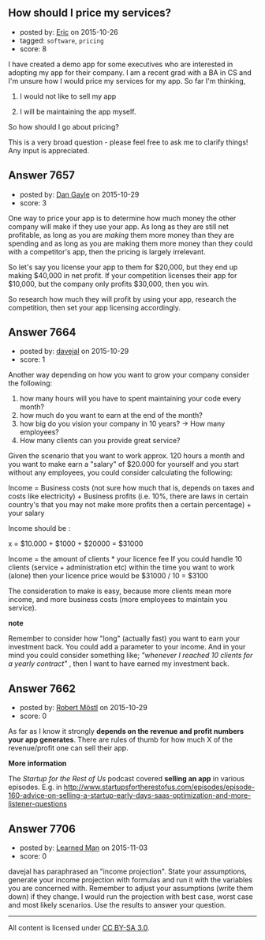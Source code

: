 ## How should I price my services?

- posted by: [Eric](https://stackexchange.com/users/5143009/eric) on 2015-10-26
- tagged: `software`, `pricing`
- score: 8

I have created a demo app for some executives who are interested in adopting my app for their company. I am a recent grad with a BA in CS and I'm unsure how I would price my services for my app. So far I'm thinking, 

1. I would not like to sell my app

2. I will be maintaining the app myself. 

So how should I go about pricing? 

This is a very broad question - please feel free to ask me to clarify things! Any input is appreciated. 


## Answer 7657

- posted by: [Dan Gayle](https://stackexchange.com/users/91044/dan-gayle) on 2015-10-29
- score: 3

One way to price your app is to determine how much money the other company will make if they use your app. As long as they are still net profitable, as long as you are *making* them more money than they are spending and as long as you are making them more money than they could with a competitor's app, then the pricing is largely irrelevant.

So let's say you license your app to them for $20,000, but they end up making  $40,000 in net profit. If your competition licenses their app for $10,000, but the company only profits $30,000, then you win.

So research how much they will profit by using your app, research the competition, then set your app licensing accordingly.


## Answer 7664

- posted by: [davejal](https://stackexchange.com/users/4508077/davejal) on 2015-10-29
- score: 1

Another way depending on how you want to grow your company consider the following:

 1. how many hours will you have to spent maintaining your code every month?
 2. how much do you want to earn at the end of the month?
 3. how big do you vision your company in 10 years? -> How many employees?
 4. How many clients can you provide great service?

Given the scenario that you want to work approx. 120 hours a month and you want to make earn a "salary" of $20.000 for yourself and you start without any employees, you could consider calculating the following:

Income = Business costs (not sure how much that is, depends on taxes and costs like electricity) + Business profits (i.e. 10%, there are laws in certain country's that you may not make more profits then a certain percentage) + your salary

Income should be :

x = $10.000 + $1000 + $20000 = $31000

Income = the amount of clients * your licence fee
If you could handle 10 clients (service + administration etc) within the time you want to work (alone) then your licence price would be
$31000 / 10 = $3100

The consideration to make is easy, because more clients mean more income, and more business costs (more employees to maintain you service).

**note**

Remember to consider how "long" (actually fast) you want to earn your investment back. You could add a parameter to your income. And in your mind you could consider something like; *"whenever I reached 10 clients for a yearly contract"* , then I want to have earned my investment back.


## Answer 7662

- posted by: [Robert Möstl](https://stackexchange.com/users/1018191/robert-m-stl) on 2015-10-29
- score: 0

As far as I know it strongly **depends on the revenue and profit numbers your app generates**. There are rules of thumb for how much X of the revenue/profit one can sell their app.

**More information**

The *Startup for the Rest of Us* podcast covered **selling an app** in various episodes. E.g. in http://www.startupsfortherestofus.com/episodes/episode-160-advice-on-selling-a-startup-early-days-saas-optimization-and-more-listener-questions


## Answer 7706

- posted by: [Learned Man](https://stackexchange.com/users/7236940/learned-man) on 2015-11-03
- score: 0

davejal has paraphrased an "income projection". State your assumptions, generate your income projection with formulas and run it with the variables you are concerned with. Remember to adjust your assumptions (write them down) if they change. I would run the projection with best case, worst case and most likely scenarios. Use the results to answer your question.



---

All content is licensed under [CC BY-SA 3.0](https://creativecommons.org/licenses/by-sa/3.0/).
